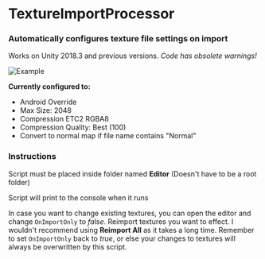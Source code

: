 # TextureImportProcessor

### Automatically configures texture file settings on import

Works on Unity 2018.3 and previous versions. 
_Code has obsolete warnings!_

![Example](https://i.imgur.com/32uiTyR.jpg)

__Currently configured to:__
* Android Override
* Max Size: 2048
* Compression ETC2 RGBA8
* Compression Quality: Best (100)
* Convert to normal map if file name contains "Normal"

### Instructions

Script must be placed inside folder named __Editor__ (Doesn't have to be a root folder)

Script will print to the console when it runs

In case you want to change existing textures, you can open the editor and change `OnImportOnly` to _false_. 
Reimport textures you want to effect. I wouldn't recommend using __Reimport All__ as it takes a long time.
Remember to set `OnImportOnly` back to _true_, or else your changes to textures will always be overwritten by this script.
